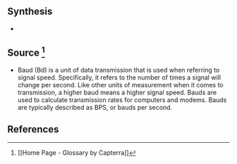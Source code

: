 ## Synthesis
- 
## Source [^1]
- Baud (Bd) is a unit of data transmission that is used when referring to signal speed. Specifically, it refers to the number of times a signal will change per second. Like other units of measurement when it comes to transmission, a higher baud means a higher signal speed. Bauds are used to calculate transmission rates for computers and modems. Bauds are typically described as BPS, or bauds per second.
## References

[^1]: [[Home Page - Glossary by Capterra]]